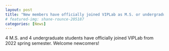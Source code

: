 ```yaml
---
layout: post
title: "New members have officially joined VIPLab as M.S. or undergraduate researchers."
# featured-img: shane-rounce-205187
categories: [News]
---
```


4 M.S. and 4 undergraduate students have officially joined VIPLab from 2022 spring semester. Welcome newcomers!
